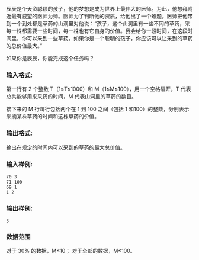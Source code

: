 辰辰是个天资聪颖的孩子，他的梦想是成为世界上最伟大的医师。为此，他想拜附近最有威望的医师为师。医师为了判断他的资质，给他出了一个难题。医师把他带到一个到处都是草药的山洞里对他说：“孩子，这个山洞里有一些不同的草药，采每一株都需要一些时间，每一株也有它自身的价值。我会给你一段时间，在这段时间里，你可以采到一些草药。如果你是一个聪明的孩子，你应该可以让采到的草药的总价值最大。”

如果你是辰辰，你能完成这个任务吗？

### 输入格式:
第一行有 2 个整数 T（1≤T≤1000）和 M（1≤M≤100），用一个空格隔开，T 代表总共能够用来采药的时间，M 代表山洞里的草药的数目。

接下来的 M 行每行包括两个在 1 到 100 之间（包括 1 和100）的整数，分别表示采摘某株草药的时间和这株草药的价值。

### 输出格式:

输出在规定的时间内可以采到的草药的最大总价值。

### 输入样例:



```in
70 3
71 100
69 1
1 2
```

### 输出样例:



```out
3
```

### 数据范围
对于 30% 的数据，M≤10；
对于全部的数据，M≤100。